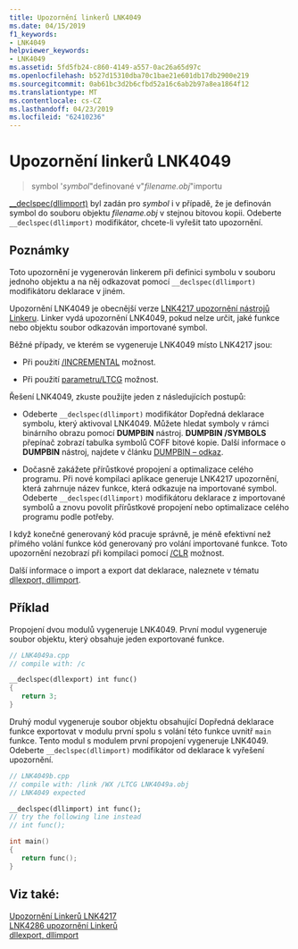 ```yaml
---
title: Upozornění linkerů LNK4049
ms.date: 04/15/2019
f1_keywords:
- LNK4049
helpviewer_keywords:
- LNK4049
ms.assetid: 5fd5fb24-c860-4149-a557-0ac26a65d97c
ms.openlocfilehash: b527d15310dba70c1bae21e601db17db2900e219
ms.sourcegitcommit: 0ab61bc3d2b6cfbd52a16c6ab2b97a8ea1864f12
ms.translationtype: MT
ms.contentlocale: cs-CZ
ms.lasthandoff: 04/23/2019
ms.locfileid: "62410236"
---
```

# <a name="linker-tools-warning-lnk4049"></a>Upozornění linkerů LNK4049

> symbol '*symbol*"definované v"*filename.obj*"importu

[__declspec(dllimport)](../../cpp/dllexport-dllimport.md) byl zadán pro *symbol* i v případě, že je definován symbol do souboru objektu *filename.obj* v stejnou bitovou kopii. Odeberte `__declspec(dllimport)` modifikátor, chcete-li vyřešit tato upozornění.

## <a name="remarks"></a>Poznámky

Toto upozornění je vygenerován linkerem při definici symbolu v souboru jednoho objektu a na něj odkazovat pomocí `__declspec(dllimport)` modifikátoru deklarace v jiném.

Upozornění LNK4049 je obecnější verze [LNK4217 upozornění nástrojů Linkeru](linker-tools-warning-lnk4217.md). Linker vydá upozornění LNK4049, pokud nelze určit, jaké funkce nebo objektu soubor odkazován importované symbol.

Běžné případy, ve kterém se vygeneruje LNK4049 místo LNK4217 jsou:

- Při použití [/INCREMENTAL](../../build/reference/incremental-link-incrementally.md) možnost.

- Při použití [parametru/LTCG](../../build/reference/ltcg-link-time-code-generation.md) možnost.

Řešení LNK4049, zkuste použijte jeden z následujících postupů:

- Odeberte `__declspec(dllimport)` modifikátor Dopředná deklarace symbolu, který aktivoval LNK4049. Můžete hledat symboly v rámci binárního obrazu pomocí **DUMPBIN** nástroj. **DUMPBIN /SYMBOLS** přepínač zobrazí tabulka symbolů COFF bitové kopie. Další informace o **DUMPBIN** nástroj, najdete v článku [DUMPBIN – odkaz](../../build/reference/dumpbin-reference.md).

- Dočasně zakážete přírůstkové propojení a optimalizace celého programu. Při nové kompilaci aplikace generuje LNK4217 upozornění, která zahrnuje název funkce, která odkazuje na importované symbol. Odeberte `__declspec(dllimport)` modifikátoru deklarace z importované symbolů a znovu povolit přírůstkové propojení nebo optimalizace celého programu podle potřeby.

I když konečné generovaný kód pracuje správně, je méně efektivní než přímého volání funkce kód generovaný pro volání importované funkce. Toto upozornění nezobrazí při kompilaci pomocí [/CLR](../../build/reference/clr-common-language-runtime-compilation.md) možnost.

Další informace o import a export dat deklarace, naleznete v tématu [dllexport, dllimport](../../cpp/dllexport-dllimport.md).

## <a name="example"></a>Příklad

Propojení dvou modulů vygeneruje LNK4049. První modul vygeneruje soubor objektu, který obsahuje jeden exportované funkce.

```cpp
// LNK4049a.cpp
// compile with: /c

__declspec(dllexport) int func()
{
   return 3;
}
```

Druhý modul vygeneruje soubor objektu obsahující Dopředná deklarace funkce exportovat v modulu první spolu s volání této funkce uvnitř `main` funkce. Tento modul s modulem první propojení vygeneruje LNK4049. Odeberte `__declspec(dllimport)` modifikátor od deklarace k vyřešení upozornění.

```cpp
// LNK4049b.cpp
// compile with: /link /WX /LTCG LNK4049a.obj
// LNK4049 expected

__declspec(dllimport) int func();
// try the following line instead
// int func();

int main()
{
   return func();
}
```

## <a name="see-also"></a>Viz také:

[Upozornění Linkerů LNK4217](linker-tools-warning-lnk4217.md) \
[LNK4286 upozornění Linkerů](linker-tools-warning-lnk4286.md) \
[dllexport, dllimport](../../cpp/dllexport-dllimport.md)
